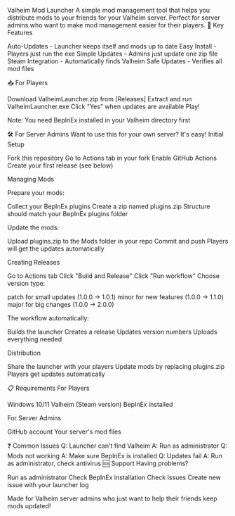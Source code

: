 Valheim Mod Launcher
A simple mod management tool that helps you distribute mods to your friends for your Valheim server. Perfect for server admins who want to make mod management easier for their players.
🚀 Key Features

Auto-Updates - Launcher keeps itself and mods up to date
Easy Install - Players just run the exe
Simple Updates - Admins just update one zip file
Steam Integration - Automatically finds Valheim
Safe Updates - Verifies all mod files

📥 For Players

Download ValheimLauncher.zip from [Releases]
Extract and run ValheimLauncher.exe
Click "Yes" when updates are available
Play!


Note: You need BepInEx installed in your Valheim directory first

🛠️ For Server Admins
Want to use this for your own server? It's easy!
Initial Setup

Fork this repository
Go to Actions tab in your fork
Enable GitHub Actions
Create your first release (see below)

Managing Mods

Prepare your mods:

Collect your BepInEx plugins
Create a zip named plugins.zip
Structure should match your BepInEx plugins folder


Update the mods:

Upload plugins.zip to the Mods folder in your repo
Commit and push
Players will get the updates automatically



Creating Releases

Go to Actions tab
Click "Build and Release"
Click "Run workflow"
Choose version type:

patch for small updates (1.0.0 → 1.0.1)
minor for new features (1.0.0 → 1.1.0)
major for big changes (1.0.0 → 2.0.0)



The workflow automatically:

Builds the launcher
Creates a release
Updates version numbers
Uploads everything needed

Distribution

Share the launcher with your players
Update mods by replacing plugins.zip
Players get updates automatically

📋 Requirements
For Players

Windows 10/11
Valheim (Steam version)
BepInEx installed

For Server Admins

GitHub account
Your server's mod files

❓ Common Issues
Q: Launcher can't find Valheim
A: Run as administrator
Q: Mods not working
A: Make sure BepInEx is installed
Q: Updates fail
A: Run as administrator, check antivirus
🆘 Support
Having problems?

Run as administrator
Check BepInEx installation
Check Issues
Create new issue with your launcher log


Made for Valheim server admins who just want to help their friends keep mods updated!
